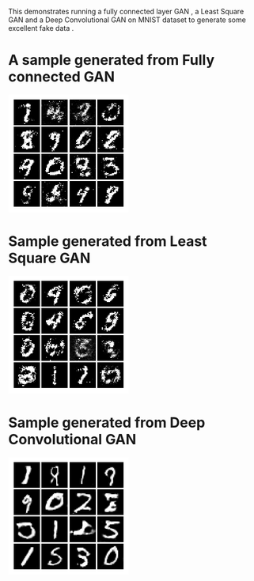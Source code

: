 This demonstrates running a fully connected layer GAN , a Least Square GAN and a Deep Convolutional GAN on MNIST dataset to generate some excellent fake data .

# A sample generated from Fully connected GAN

![Vanilla GAN output](fully_connected_mnist.png)

# Sample generated from Least Square GAN

![LSGAN output](lsgan_mnist.png)

# Sample generated from Deep Convolutional GAN

![DCGAN output](dcgan_mnist.png)